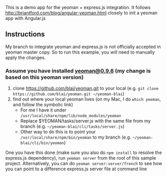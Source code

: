 This is a demo app for the yeoman + express.js integration. It follows http://briantford.com/blog/angular-yeoman.html closely to init a yeoman app with Angular.js

## Instructions
My branch to integrate yeoman and express.js is not officially accepted in yeoman master copy. So to run this example, you will need to manually apply the changes.
### Assume you have installed yeoman@0.9.6 (my change is based on this yeoman version)
1. clone https://github.com/blai/yeoman.git to your local (e.g. `git clone https://github.com/blai/yeoman.git ~/yeoman-blai`)
2. find out where your local yeoman lives (on my Mac, I do `which yeoman`, and follow the symbolic link)
	* For me I have it under `/usr/local/share/npm/lib/node_modules/yeoman`
	* Replace $YEOMAN/tasks/server.js with the same file from my branch (e.g. `~/yeoman-blai/cli/tasks/server.js`)
	* Other way to do this is to point your `/usr/local/share/npm/bin/yeoman` to my branch (e.g. `~/yeoman-blai/cli/bin/yeoman`) 

One you have this done (make sure you also do `npm install` to resolve the express.js dependency), run `yeoman server` from the root of this sample project.
Alternatively, you can do `yeoman server:server/french` to see how you can point to a difference express.js server file at command line